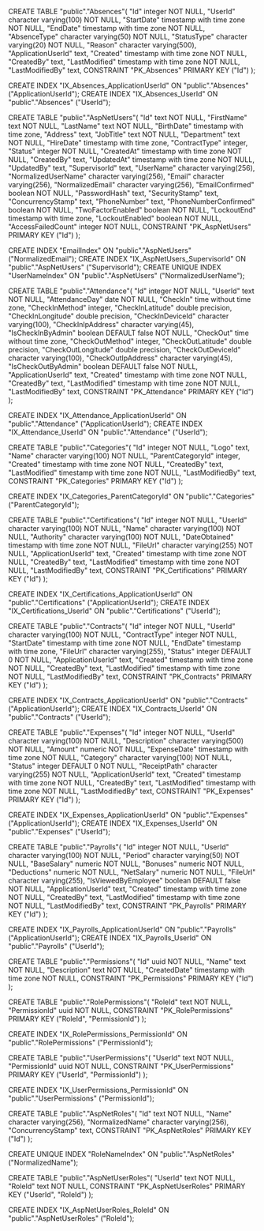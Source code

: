 CREATE TABLE "public"."Absences"(
   "Id" integer NOT NULL,
   "UserId" character varying(100) NOT NULL,
   "StartDate" timestamp with time zone NOT NULL,
   "EndDate" timestamp with time zone NOT NULL,
   "AbsenceType" character varying(50) NOT NULL,
   "StatusType" character varying(20) NOT NULL,
   "Reason" character varying(500),
   "ApplicationUserId" text,
   "Created" timestamp with time zone NOT NULL,
   "CreatedBy" text,
   "LastModified" timestamp with time zone NOT NULL,
   "LastModifiedBy" text,
   CONSTRAINT "PK_Absences" PRIMARY KEY ("Id")
);

CREATE INDEX "IX_Absences_ApplicationUserId" ON "public"."Absences" ("ApplicationUserId");
CREATE INDEX "IX_Absences_UserId" ON "public"."Absences" ("UserId");




CREATE TABLE "public"."AspNetUsers"(
   "Id" text NOT NULL,
   "FirstName" text NOT NULL,
   "LastName" text NOT NULL,
   "BirthDate" timestamp with time zone,
   "Address" text,
   "JobTitle" text NOT NULL,
   "Department" text NOT NULL,
   "HireDate" timestamp with time zone,
   "ContractType" integer,
   "Status" integer NOT NULL,
   "CreatedAt" timestamp with time zone NOT NULL,
   "CreatedBy" text,
   "UpdatedAt" timestamp with time zone NOT NULL,
   "UpdatedBy" text,
   "SupervisorId" text,
   "UserName" character varying(256),
   "NormalizedUserName" character varying(256),
   "Email" character varying(256),
   "NormalizedEmail" character varying(256),
   "EmailConfirmed" boolean NOT NULL,
   "PasswordHash" text,
   "SecurityStamp" text,
   "ConcurrencyStamp" text,
   "PhoneNumber" text,
   "PhoneNumberConfirmed" boolean NOT NULL,
   "TwoFactorEnabled" boolean NOT NULL,
   "LockoutEnd" timestamp with time zone,
   "LockoutEnabled" boolean NOT NULL,
   "AccessFailedCount" integer NOT NULL,
   CONSTRAINT "PK_AspNetUsers" PRIMARY KEY ("Id")
);

CREATE INDEX "EmailIndex" ON "public"."AspNetUsers" ("NormalizedEmail");
CREATE INDEX "IX_AspNetUsers_SupervisorId" ON "public"."AspNetUsers" ("SupervisorId");
CREATE UNIQUE INDEX "UserNameIndex" ON "public"."AspNetUsers" ("NormalizedUserName");



CREATE TABLE "public"."Attendance"(
   "Id" integer NOT NULL,
   "UserId" text NOT NULL,
   "AttendanceDay" date NOT NULL,
   "CheckIn" time without time zone,
   "CheckInMethod" integer,
   "CheckInLatitude" double precision,
   "CheckInLongitude" double precision,
   "CheckInDeviceId" character varying(100),
   "CheckInIpAddress" character varying(45),
   "IsCheckInByAdmin" boolean DEFAULT false NOT NULL,
   "CheckOut" time without time zone,
   "CheckOutMethod" integer,
   "CheckOutLatitude" double precision,
   "CheckOutLongitude" double precision,
   "CheckOutDeviceId" character varying(100),
   "CheckOutIpAddress" character varying(45),
   "IsCheckOutByAdmin" boolean DEFAULT false NOT NULL,
   "ApplicationUserId" text,
   "Created" timestamp with time zone NOT NULL,
   "CreatedBy" text,
   "LastModified" timestamp with time zone NOT NULL,
   "LastModifiedBy" text,
   CONSTRAINT "PK_Attendance" PRIMARY KEY ("Id")
);

CREATE INDEX "IX_Attendance_ApplicationUserId" ON "public"."Attendance" ("ApplicationUserId");
CREATE INDEX "IX_Attendance_UserId" ON "public"."Attendance" ("UserId");





CREATE TABLE "public"."Categories"(
   "Id" integer NOT NULL,
   "Logo" text,
   "Name" character varying(100) NOT NULL,
   "ParentCategoryId" integer,
   "Created" timestamp with time zone NOT NULL,
   "CreatedBy" text,
   "LastModified" timestamp with time zone NOT NULL,
   "LastModifiedBy" text,
   CONSTRAINT "PK_Categories" PRIMARY KEY ("Id")
);

CREATE INDEX "IX_Categories_ParentCategoryId" ON "public"."Categories" ("ParentCategoryId");


CREATE TABLE "public"."Certifications"(
   "Id" integer NOT NULL,
   "UserId" character varying(100) NOT NULL,
   "Name" character varying(100) NOT NULL,
   "Authority" character varying(100) NOT NULL,
   "DateObtained" timestamp with time zone NOT NULL,
   "FileUrl" character varying(255) NOT NULL,
   "ApplicationUserId" text,
   "Created" timestamp with time zone NOT NULL,
   "CreatedBy" text,
   "LastModified" timestamp with time zone NOT NULL,
   "LastModifiedBy" text,
   CONSTRAINT "PK_Certifications" PRIMARY KEY ("Id")
);

CREATE INDEX "IX_Certifications_ApplicationUserId" ON "public"."Certifications" ("ApplicationUserId");
CREATE INDEX "IX_Certifications_UserId" ON "public"."Certifications" ("UserId");





CREATE TABLE "public"."Contracts"(
   "Id" integer NOT NULL,
   "UserId" character varying(100) NOT NULL,
   "ContractType" integer NOT NULL,
   "StartDate" timestamp with time zone NOT NULL,
   "EndDate" timestamp with time zone,
   "FileUrl" character varying(255),
   "Status" integer DEFAULT 0 NOT NULL,
   "ApplicationUserId" text,
   "Created" timestamp with time zone NOT NULL,
   "CreatedBy" text,
   "LastModified" timestamp with time zone NOT NULL,
   "LastModifiedBy" text,
   CONSTRAINT "PK_Contracts" PRIMARY KEY ("Id")
);

CREATE INDEX "IX_Contracts_ApplicationUserId" ON "public"."Contracts" ("ApplicationUserId");
CREATE INDEX "IX_Contracts_UserId" ON "public"."Contracts" ("UserId");






CREATE TABLE "public"."Expenses"(
   "Id" integer NOT NULL,
   "UserId" character varying(100) NOT NULL,
   "Description" character varying(500) NOT NULL,
   "Amount" numeric NOT NULL,
   "ExpenseDate" timestamp with time zone NOT NULL,
   "Category" character varying(100) NOT NULL,
   "Status" integer DEFAULT 0 NOT NULL,
   "ReceiptPath" character varying(255) NOT NULL,
   "ApplicationUserId" text,
   "Created" timestamp with time zone NOT NULL,
   "CreatedBy" text,
   "LastModified" timestamp with time zone NOT NULL,
   "LastModifiedBy" text,
   CONSTRAINT "PK_Expenses" PRIMARY KEY ("Id")
);

CREATE INDEX "IX_Expenses_ApplicationUserId" ON "public"."Expenses" ("ApplicationUserId");
CREATE INDEX "IX_Expenses_UserId" ON "public"."Expenses" ("UserId");






CREATE TABLE "public"."Payrolls"(
   "Id" integer NOT NULL,
   "UserId" character varying(100) NOT NULL,
   "Period" character varying(50) NOT NULL,
   "BaseSalary" numeric NOT NULL,
   "Bonuses" numeric NOT NULL,
   "Deductions" numeric NOT NULL,
   "NetSalary" numeric NOT NULL,
   "FileUrl" character varying(255),
   "IsViewedByEmployee" boolean DEFAULT false NOT NULL,
   "ApplicationUserId" text,
   "Created" timestamp with time zone NOT NULL,
   "CreatedBy" text,
   "LastModified" timestamp with time zone NOT NULL,
   "LastModifiedBy" text,
   CONSTRAINT "PK_Payrolls" PRIMARY KEY ("Id")
);

CREATE INDEX "IX_Payrolls_ApplicationUserId" ON "public"."Payrolls" ("ApplicationUserId");
CREATE INDEX "IX_Payrolls_UserId" ON "public"."Payrolls" ("UserId");






CREATE TABLE "public"."Permissions"(
   "Id" uuid NOT NULL,
   "Name" text NOT NULL,
   "Description" text NOT NULL,
   "CreatedDate" timestamp with time zone NOT NULL,
   CONSTRAINT "PK_Permissions" PRIMARY KEY ("Id")
);




CREATE TABLE "public"."RolePermissions"(
   "RoleId" text NOT NULL,
   "PermissionId" uuid NOT NULL,
   CONSTRAINT "PK_RolePermissions" PRIMARY KEY ("RoleId", "PermissionId")
);

CREATE INDEX "IX_RolePermissions_PermissionId" ON "public"."RolePermissions" ("PermissionId");






CREATE TABLE "public"."UserPermissions"(
   "UserId" text NOT NULL,
   "PermissionId" uuid NOT NULL,
   CONSTRAINT "PK_UserPermissions" PRIMARY KEY ("UserId", "PermissionId")
);

CREATE INDEX "IX_UserPermissions_PermissionId" ON "public"."UserPermissions" ("PermissionId");




CREATE TABLE "public"."AspNetRoles"(
   "Id" text NOT NULL,
   "Name" character varying(256),
   "NormalizedName" character varying(256),
   "ConcurrencyStamp" text,
   CONSTRAINT "PK_AspNetRoles" PRIMARY KEY ("Id")
);

CREATE UNIQUE INDEX "RoleNameIndex" ON "public"."AspNetRoles" ("NormalizedName");





CREATE TABLE "public"."AspNetUserRoles"(
   "UserId" text NOT NULL,
   "RoleId" text NOT NULL,
   CONSTRAINT "PK_AspNetUserRoles" PRIMARY KEY ("UserId", "RoleId")
);

CREATE INDEX "IX_AspNetUserRoles_RoleId" ON "public"."AspNetUserRoles" ("RoleId");
